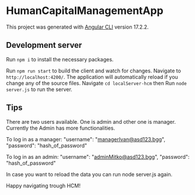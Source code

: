 # HumanCapitalManagementApp

This project was generated with [Angular CLI](https://github.com/angular/angular-cli) version 17.2.2.

## Development server

Run `npm i` to install the necessary packages.

Run `npm run start` to build the client and watch for changes.
Navigate to `http://localhost:4200/`. The application will automatically reload if you change any of the source files.
Navigate `cd localServer-hcm` then Run `node server.js` to run the server. 


## Tips

There are two users available. One is admin and other one is manager. Currently the Admin has more functionalities.

To log in as a manager:
    "username": "managerIvan@asd123.bgg",
    "password": "hash_of_password"

To log in as an admin:
    "username": "adminMitko@asd123.bgg",
    "password": "hash_of_password"


In case you want to reload the data you can run node server.js again.

Happy navigating trough HCM!


